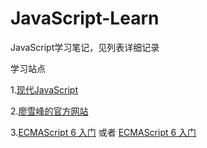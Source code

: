 # JavaScript-Learn

JavaScript学习笔记，见列表详细记录

学习站点

1.[现代JavaScript](https://zh.javascript.info/)

2.[廖雪峰的官方网站](https://www.liaoxuefeng.com/)

3.[ECMAScript 6 入门](http://es6.ruanyifeng.com/) 或者 [ECMAScript 6 入门](https://wohugb.gitbooks.io/ecmascript-6/content/index.html)

